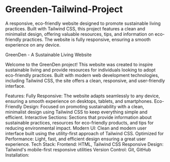 # Greenden-Tailwind-Project
A responsive, eco-friendly website designed to promote sustainable living practices. Built with Tailwind CSS, this project features a clean and minimalist design, offering valuable resources, tips, and information on eco-friendly practices. The website is fully responsive, ensuring a smooth experience on any device.

GreenDen - A Sustainable Living Website

Welcome to the GreenDen project! This website was created to inspire sustainable living and provide resources for individuals looking to adopt eco-friendly practices. Built with modern web development technologies, including Tailwind CSS, the site offers a clean, responsive, and user-friendly interface.

Features:
Fully Responsive: The website adapts seamlessly to any device, ensuring a smooth experience on desktops, tablets, and smartphones.
Eco-Friendly Design: Focused on promoting sustainability with a clean, minimalist design using Tailwind CSS to keep everything simple and efficient.
Interactive Sections: Sections that provide information about sustainable practices, resources for eco-friendly products, and tips for reducing environmental impact.
Modern UI: Clean and modern user interface built using the utility-first approach of Tailwind CSS.
Optimized for Performance: Light, fast, and efficient design ensuring a great user experience.
Tech Stack:
Frontend: HTML, Tailwind CSS
Responsive Design: Tailwind's mobile-first responsive utilities
Version Control: Git, GitHub
Installation:
